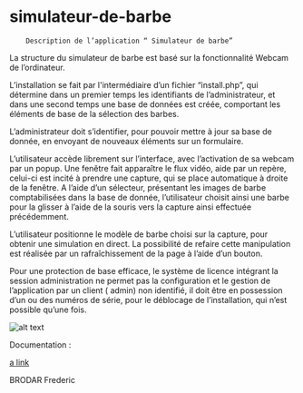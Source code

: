 # simulateur-de-barbe
		Description de l’application “ Simulateur de barbe”



La structure du simulateur de barbe est basé sur la fonctionnalité Webcam de l’ordinateur.

L’installation se fait par l'intermédiaire d’un fichier “install.php”, qui détermine dans un premier temps les identifiants de l’administrateur, et dans une second temps une base de données est créée, comportant les éléments de base de la sélection des barbes.

L’administrateur doit s’identifier, pour pouvoir mettre à jour sa base de donnée, en envoyant de nouveaux éléments sur un formulaire.

L’utilisateur accède librement sur l’interface, avec l’activation de sa webcam par un popup. Une fenêtre fait apparaître le flux vidéo, aide par un repère, celui-ci est incité à prendre une capture, qui se place automatique à droite de la fenêtre.
A l’aide d’un sélecteur, présentant les images de barbe comptabilisées dans la base de donnée, l’utilisateur choisit ainsi une barbe pour la glisser à l’aide de la souris vers la capture ainsi effectuée précédemment.

L’utilisateur positionne le modèle de barbe choisi sur la capture, pour obtenir une simulation en direct. La possibilité de refaire cette manipulation est réalisée par un rafraîchissement de la page à l’aide d’un bouton.

Pour une protection de base efficace, le système de licence intégrant la session administration ne permet pas la configuration et le gestion de l’application par un client ( admin) non identifié, il doit être en possession d’un ou des numéros de série, pour le déblocage de l’installation, qui n’est possible qu’une fois.


![alt text](https://info.exonet3i.com/directweb/simulateur-barbe.png)

Documentation :

[a link](http://expsylon.tk/simulator.html)

BRODAR Frederic




